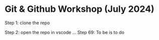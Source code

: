 # Git & Github Workshop (July 2024)

Step 1: clone the repo

Step 2: open the repo in vscode
...
Step 69: To be is to do